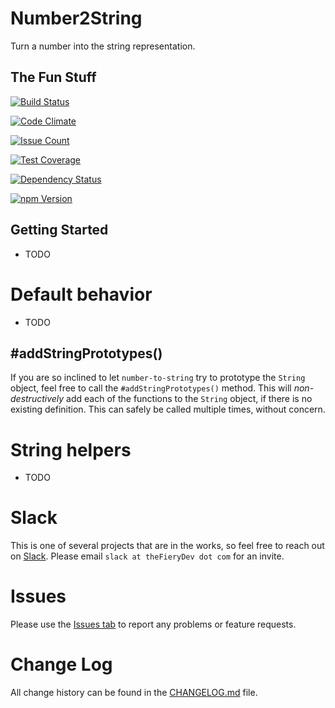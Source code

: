 # Number2String
Turn a number into the string representation.

## The Fun Stuff
[![Build Status](https://secure.travis-ci.org/theFieryDev/number-to-string.svg?branch=master)](http://travis-ci.org/theFieryDev/number-to-string)

[![Code Climate](https://codeclimate.com/github/theFieryDev/number-to-string/badges/gpa.svg)](https://codeclimate.com/github/theFieryDev/number-to-string)

[![Issue Count](https://codeclimate.com/github/theFieryDev/number-to-string/badges/issue_count.svg)](https://codeclimate.com/github/theFieryDev/number-to-string)

[![Test Coverage](https://codeclimate.com/github/theFieryDev/number-to-string/badges/coverage.svg)](https://codeclimate.com/github/theFieryDev/number-to-string/coverage)

[![Dependency Status](https://david-dm.org/theFieryDev/number-to-string/status.svg)](https://david-dm.org/theFieryDev/number-to-string)

[![npm Version](https://badge.fury.io/js/number-to-string.svg)](https://badge.fury.io/js/number-to-string)

## Getting Started
- TODO

# Default behavior
- TODO

## #addStringPrototypes()
If you are so inclined to let `number-to-string` try to prototype the `String` object, feel free to call the `#addStringPrototypes()` method.  This will *non-destructively* add each of the functions to the `String` object, if there is no existing definition.  This can safely be called multiple times, without concern.

# String helpers
- TODO

# Slack
This is one of several projects that are in the works, so feel free to reach out on [Slack](https://FieryDev.slack.com/).  Please email `slack at theFieryDev dot com` for an invite.

# Issues
Please use the [Issues tab](../../issues) to report any problems or feature requests.

# Change Log
All change history can be found in the [CHANGELOG.md](CHANGELOG.md) file.
